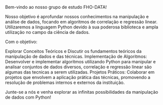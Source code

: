 Bem-vindo ao nosso grupo de estudo FHO-DATA! 

Nosso objetivo é aprofundar nossos conhecimentos na manipulação e análise de dados, focando em algoritmos de correlação e regressão linear. 
Utilizaremos a linguagem Python devido à sua poderosa biblioteca e ampla utilização no campo da ciência de dados.

Com o objetivo:

Explorar Conceitos Teóricos e Discutir os fundamentos teóricos da manipulação de dados e das técnicas.
Implementação de Algoritmos: Desenvolver e implementar algoritmos utilizando Python para manipular e analisar conjuntos de dados diversos, correlação e regressão linear são algumas das tecnicas a serem utilizadas.
Projetos Práticos: Colaborar em projetos que envolvem a aplicação prática das técnicas, promovendo a resolução de problemas internos e externos da instituição.

Junte-se a nós e venha explorar as infinitas possibilidades da manipulação de dados com Python!
